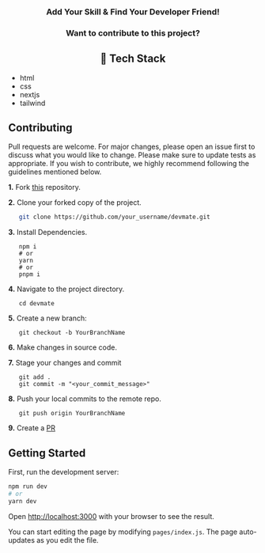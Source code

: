 <h3 align="center">Add Your Skill &amp; Find Your Developer Friend! </h3>

<h3 align="center">Want to contribute to this project?</h3>
<h2 align="center"> 📌 Tech Stack </h2>

- html
- css
- nextjs
- tailwind

## Contributing
Pull requests are welcome. For major changes, please open an issue first to discuss what you would like to change.
Please make sure to update tests as appropriate.
If you wish to contribute, we highly recommend following the guidelines mentioned below.

**1.**  Fork [this](https://github.com/AnkitaMalik22/devmate) repository.

**2.**  Clone your forked copy of the project.

```bash
   git clone https://github.com/your_username/devmate.git
```

**3.** Install Dependencies.
```
   npm i
   # or
   yarn 
   # or
   pnpm i
```

**4.** Navigate to the project directory.
```
   cd devmate
```

**5.** Create a new branch:
```
   git checkout -b YourBranchName
```

**6.** Make changes in source code.

**7.** Stage your changes and commit

```
   git add .
   git commit -m "<your_commit_message>"
```

**8.** Push your local commits to the remote repo.

```
   git push origin YourBranchName
```

**9.** Create a [PR](https://help.github.com/en/github/collaborating-with-issues-and-pull-requests/creating-a-pull-request)


## Getting Started

First, run the development server:

```bash
npm run dev
# or
yarn dev
```

Open [http://localhost:3000](http://localhost:3000) with your browser to see the result.

You can start editing the page by modifying `pages/index.js`. The page auto-updates as you edit the file.
